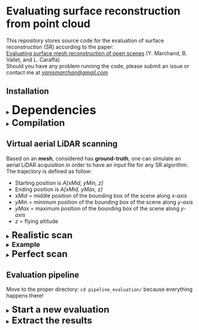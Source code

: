 # Evaluating surface reconstruction from point cloud
This repository stores source code for the evaluation of surface reconstruction (SR) according to the paper:  
[Evaluating surface mesh reconstruction of open scenes](https://www.int-arch-photogramm-remote-sens-spatial-inf-sci.net/XLIII-B2-2021/369/2021/) (Y. Marchand, B. Vallet, and L. Caraffa)  
Should you have any problem running the code, please submit an issue or contact me at *yanismarchan@gmail.com*

## Installation
<details>
<summary>
<font size="+3"><b>Dependencies</b></font>
</summary>
<br>

- [CMake](https://cmake.org/)
    - Go to the  [release](https://cmake.org/download/) page to get the latest version
    - Extract the archive: `tar zxvf cmake-x.xx.x.tar.gz`
    - Compile and install:
        - `cd cmake-x.xx.x/`
        - `./bootstrap -- -DCMAKE_BUILD_TYPE:STRING=Release`
        - `make`
        - `sudo make install`
- [CGAL](https://www.cgal.org/) (currently working with *CGAL-5.2*)
    - Install CGAL dependencies: `sudo apt-get install libgmp-dev libmpfr-dev libboost-all-dev`
    - Go to [CGAL release page](https://github.com/CGAL/cgal/releases)
    - Download **CGAL-5.2.tar.xz**
    - Extract its content: `tar xf CGAL-5.2.tar.xz`
    - Compile and install:
        - `cd CGAL-5.2/; mkdir build; cd build/`
        - `cmake -DCMAKE_BUILD_TYPE=Release ../`
        - `sudo make install`
- [MeshLab](https://www.meshlab.net/)
    - `sudo apt install meshlab`
</details>

<details>
<summary>
<font size="+2"><b>Compilation</b></font>
</summary>
<br>

First, **clone the current repository** and go to the corresponding directory '*SurfaceReconEval/*'
#### Generate CGAL-specific 'CMakeLists.txt'
As a *CGAL* project, the project needs a **CMakeLists.txt** which can be generated thanks to a dedicated executable file (*cgal_create_CMakeLists*) provided by CGAL with installation. Actually, this file is provided by this repository but it depends on the version. Best practice is to copy the one stored in your binary folder (something like */usr/local/bin/cgal_create_CMakeLists*). More details can be find [here](https://doc.cgal.org/latest/Manual/installation.html).
`cp /usr/local/bin/cgal_create_CMakeLists ./path/to/project/`
From the root of the project ( *SurfaceReconEval/* ), run:
`./cgal_create_CMakeLists`

#### Compile the project
- `cmake .`
- `make`
</details>

## Virtual aerial LiDAR scanning
Based on an **mesh**, considered has **ground-truth**, one can simulate an aerial LiDAR acquisition in order to have an input file for any SR algorithm. The trajectory is defined as follow:
- Starting position is *A[xMid, yMin, z]*
- Ending position is *A[xMid, yMax, z]*
- *xMid* = middle position of the bounding box of the scene along *x-axis*
- *yMin* = minimum position of the bounding box of the scene along *y-axis*
- *yMax* = maximum position of the bounding box of the scene along *y-axis*
- *z* = flying altitude

<details>
<summary>
<font size="+2"><b>Realistic scan</b></font>
</summary>
<br>

**parallel-line_aerial_lidar** executable takes as input a mesh file, as well as several parameters (description below) and produces three point clouds. The point positions are the same but they differ by the additional information that is provided. Here they are:
* Point locations only
* Points + Normals
* Points + Sensor Positions

Normal estimation is realized by *Principal Component Analysis* (PCA) and **outward orientation** is carried out using sensor positions.

Parameters are:
- **--help, -h**: displays help
- **--input-file, -i**: input mesh file name
- **--out-base, -o**: a basename for output files (including desired directory)
- **--extension, -e** for the output files (*.ply* or *.off*) (defaults to *.ply*)
- **--perfect-scan, -p**: sets flag.
- **--verbose, -v**: dispays more information throughout execution
- **--flying-altitude, -z** (defaults to 1000)
- **--flying-speed, -v0** (defaults to 60)
- **--angular-speed, -omega** (defaults to 150)
- **--field-of-view, -fov** (defaults to 40)
- **--pulse-frequency, -fp** (defaults to 400 000)
- **--planimetric-mean, -muXY** (defaults to 0)
- **--planimetric-std, -sigmaXY** (defaults to 0.13)
- **--altimetric-mean, -muZ** (defaults to 0)
- **--altimetric-std, -sigmaZ** (defaults to 0.05)

**elliptical_aerial_lidar** executable is analogous to parallel-line_aerial_lidar in terms of input/output but the scanning pattern is elliptical.

Parameters are:
- **--help, -h**: displays help
- **--input-file, -i**: input mesh file name
- **--out-base, -o**: a basename for output files (including desired directory)
- **--extension, -e** for the output files (*.ply* or *.off*) (defaults to *.ply*)
- **--perfect-scan, -p**: sets flag.
- **--verbose, -v**: dispays more information throughout execution
- **--flying-altitude, -z** (defaults to 1000)
- **--flying-speed, -v0** (defaults to 60)
- **--angular-speed, -omega** (defaults to 150)
- **--angle-from-nadir, -theta** (defaults to 20)
- **--pulse-frequency, -fp** (defaults to 400 000)
- **--planimetric-mean, -muXY** (defaults to 0)
- **--planimetric-std, -sigmaXY** (defaults to 0.13)
- **--altimetric-mean, -muZ** (defaults to 0)
- **--altimetric-std, -sigmaZ** (defaults to 0.05)
</details>

<details>
<summary>
<font size="+1"><b>Example</b></font>
</summary>
<br>


**`./sim_aerial_lidar`**` `**`-i`**` input_data/inFile.ply `**`-o`**` output_data/base `**`-e`**` .ply `**`-v`**

Is going to set the verbose flag, read *input_data/inFile.ply* and produce:
* *base_OptCtr.ply*
* *base_normals.ply*
* *base_pts.ply*
</details>


<details>
<summary>
<font size="+2"><b>Perfect scan</b></font>
</summary>
<br>

In order to generate a noise-free point cloud, the user just has to add **--perfect-scan** or **-p** to the parameters list. In that case:
- **Point locations are the exact intersections** of rays with the virtual environment.
- **Normals are no longer estimated**: the normal corresponding to a given point is the one of the triangle hit by the ray during the scanning process.
</details>


## Evaluation pipeline
Move to the proper directory: `cd pipeline_evaluation/` because everything happens there!

<details>
<summary>
<font size="+2"><b>Start a new evaluation</b></font>
</summary>
<br>

In order to run an evaluation pipeline, the user must run each SR algorithm he wishes to assess, keep the resulting mesh files and do the following:
1. Create '*eval.txt*' (can be done by copying '*example_eval.txt*') and indicate:
	* the **file** containing the **ground-truth mesh** you wish to compare your reconstructions to
	* the **file** containing the **virtual LiDAR scan** on which you run SR algorithms
	* the **α** values you wish to study (' | ' - separated)
	* the **Poisson-Disk Sampling** (PDS) **radius** that must be used for evaluation sampling
2. Run `./pipeline_evaluation.sh`
3. When prompted, **copy mesh files resulting from each SR algorithm into the suggested directory** (displayed in the terminal). You will be invited to confirm the number of files found in this directory. Just confirm is nothing is wrong.
4. Wait...
</details>

<details>
<summary>
<font size="+2"><b>Extract the results</b></font>
</summary>
<br>

At each new evaluation run, a new directory is created in '*evaluations/*' based on the name of the ground-truth file plus date and time. Several sub-directories are also generated to store the pipeline data.
Results are stored in... *results/* you got it, right?!
There should be **one file per evaluated file, named after it** (*recon_01.ply* &rarr; *recon_01_RESULTS.txt*).
For each **α**, precision and recall mean and max distances are provided as defined in the corresponding paper.

You can also check if the pipeline executed successfully by checking the corresponding file in the *logs/* directory (also one log file per evaluated file).
</details>

